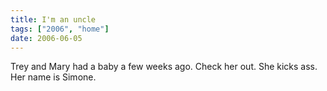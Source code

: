 ```yaml
---
title: I'm an uncle
tags: ["2006", "home"]
date: 2006-06-05
---
```

Trey and Mary had a baby a few weeks ago.  Check her out.  She kicks ass.  Her name is Simone.
<a href="http://photos1.blogger.com/blogger/4608/440/1600/SamNSimone.jpg"><img class="photo" src="http://photos1.blogger.com/blogger/4608/440/320/SamNSimone.jpg" alt=""></a>
